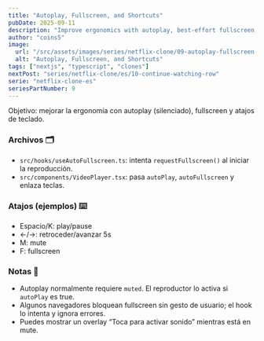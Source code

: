 ```yaml
---
title: "Autoplay, Fullscreen, and Shortcuts"
pubDate: 2025-09-11
description: "Improve ergonomics with autoplay, best‑effort fullscreen, keyboard controls, and an optional “unmute” overlay."
author: "coins5"
image:
  url: "/src/assets/images/series/netflix-clone/09-autoplay-fullscreen-shortcuts.png"
  alt: "Autoplay, Fullscreen, and Shortcuts"
tags: ["nextjs", "typescript", "clones"]
nextPost: "series/netflix-clone/es/10-continue-watching-row"
serie: "netflix-clone-es"
seriesPartNumber: 9
---
```


Objetivo: mejorar la ergonomía con autoplay (silenciado), fullscreen y atajos de teclado.

### Archivos 🗂️

- `src/hooks/useAutoFullscreen.ts`: intenta `requestFullscreen()` al iniciar la reproducción.
- `src/components/VideoPlayer.tsx`: pasa `autoPlay`, `autoFullscreen` y enlaza teclas.

### Atajos (ejemplos) ⌨️

- Espacio/K: play/pause
- ←/→: retroceder/avanzar 5s
- M: mute
- F: fullscreen

### Notas 📝

- Autoplay normalmente requiere `muted`. El reproductor lo activa si `autoPlay` es true.
- Algunos navegadores bloquean fullscreen sin gesto de usuario; el hook lo intenta y ignora errores.
- Puedes mostrar un overlay “Toca para activar sonido” mientras está en mute.
